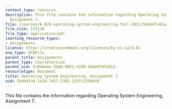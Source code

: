 ```yaml
---
content_type: resource
description: This file contains the information regarding Operating System Engineering,
  Assignment 7.
file: /courses/6-828-operating-system-engineering-fall-2012/5bd44fa41a247e572382125fc250865d_MIT6_828F12_assignment7.pdf
file_size: 515139
file_type: application/pdf
learning_resource_types:
- Assignments
license: https://creativecommons.org/licenses/by-nc-sa/4.0/
ocw_type: OCWFile
parent_title: Assignments
parent_type: CourseSection
parent_uid: 5c0abeee-30e6-0852-4196-56de079fa913
resourcetype: Document
title: Operating System Engineering, Assignment 7
uid: 5bd44fa4-1a24-7e57-2382-125fc250865d
---
```

This file contains the information regarding Operating System Engineering, Assignment 7.